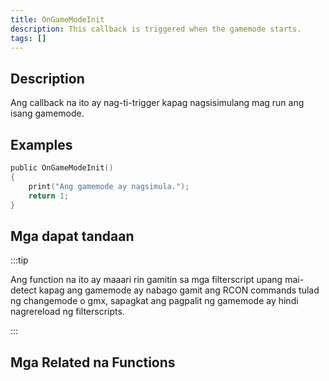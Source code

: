 ```yaml
---
title: OnGameModeInit
description: This callback is triggered when the gamemode starts.
tags: []
---
```


## Description

Ang callback na ito ay nag-ti-trigger kapag nagsisimulang mag run ang isang gamemode.

## Examples

```c
public OnGameModeInit()
{
    print("Ang gamemode ay nagsimula.");
    return 1;
}
```

## Mga dapat tandaan

:::tip

Ang function na ito ay maaari rin gamitin sa mga filterscript upang mai-detect kapag ang gamemode ay nabago gamit ang RCON commands tulad ng changemode o gmx, sapagkat ang pagpalit ng gamemode ay hindi nagrereload ng filterscripts.

:::

## Mga Related na Functions
